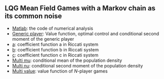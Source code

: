 ## LQG Mean Field Games with a Markov chain as its common noise

- [Matlab](https://github.com/JiaminJIAN/Regime_switching_MFG/blob/main/Regime_switching_MFG.m): the code of numerical analysis
- [Generic player](https://github.com/JiaminJIAN/Regime_switching_MFG/blob/main/Figures/Value_nu.pdf): Value function, optimal control and conditional second moment of the generic player
- [a](https://github.com/JiaminJIAN/Regime_switching_MFG/blob/main/Figures/a_y.pdf): coefficient function a in Riccati system
- [b](https://github.com/JiaminJIAN/Regime_switching_MFG/blob/main/Figures/b_y.pdf): coefficient function b in Riccati system
- [c](https://github.com/JiaminJIAN/Regime_switching_MFG/blob/main/Figures/c_y.pdf): coefficient function c in Riccati system
- [Multi mu](https://github.com/JiaminJIAN/Regime_switching_MFG/blob/main/Figures/Mean_multi.pdf): conditional mean of the population density
- [Multi nu](https://github.com/JiaminJIAN/Regime_switching_MFG/blob/main/Figures/Second_moment_multi.pdf): conditional second moment of the population density
- [Multi value](https://github.com/JiaminJIAN/Regime_switching_MFG/blob/main/Figures/Value_multi.pdf): value function of $N$-player games
